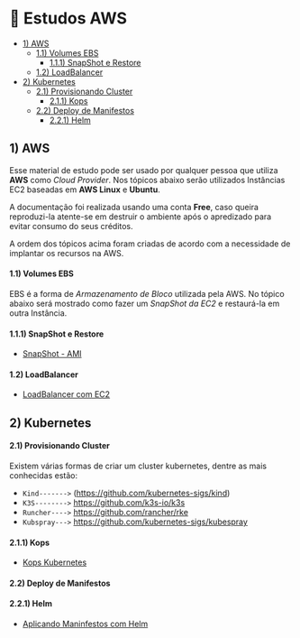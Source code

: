 # 🚀  Estudos AWS  

- [1) AWS](#1-aws)
  - [1.1) Volumes EBS](#11-volumes-ebs)
    - [1.1.1) SnapShot e Restore](#111-snapshot-e-restore)
  - [1.2) LoadBalancer](#12-loadbalancer)    
- [2) Kubernetes](#2-kubernetes)
  - [2.1) Provisionando Cluster](#21-provisionando-cluster)
    - [2.1.1) Kops](#211-kops)
  - [2.2) Deploy de Manifestos](#22-deploy-de-manifestos)
    - [2.2.1) Helm](#221-helm)  

## 1) AWS

  Esse material de estudo pode ser usado por qualquer pessoa que utiliza **AWS** como *Cloud Provider*. Nos tópicos abaixo serão utilizados Instâncias EC2 baseadas em **AWS Linux** e **Ubuntu**. 

  A documentação foi realizada usando uma conta **Free**, caso queira reproduzi-la atente-se em destruir o ambiente após o apredizado para evitar consumo do seus créditos.
  
  A ordem dos tópicos acima foram criadas de acordo com a necessidade de implantar os recursos na AWS. 

#### 1.1) Volumes EBS

  EBS é a forma de *Armazenamento de Bloco* utilizada pela AWS. No tópico abaixo será mostrado como fazer um *SnapShot da EC2* e restaurá-la em outra Instância.

#### 1.1.1) SnapShot e Restore

  * [SnapShot - AMI](https://github.com/Paulo-Rogerio/aws-doc/blob/main/aws-resources/volumes-ebs/snapshot/snapshot.md)

#### 1.2) LoadBalancer

  * [LoadBalancer com EC2](https://github.com/Paulo-Rogerio/aws-doc/blob/main/aws-resources/loadbalancer/loadbalancer.md)

## 2) Kubernetes
#### 2.1) Provisionando Cluster

  Existem várias formas de criar um cluster kubernetes, dentre as mais conhecidas estão:


  - ```Kind------->``` (https://github.com/kubernetes-sigs/kind)
  - ```K3S-------->``` https://github.com/k3s-io/k3s
  - ```Runcher---->``` https://github.com/rancher/rke
  - ```Kubspray--->``` https://github.com/kubernetes-sigs/kubespray

#### 2.1.1) Kops
  * [Kops Kubernetes](https://github.com/Paulo-Rogerio/aws-doc/blob/main/kubernetes/kops/kops.md)
 
#### 2.2) Deploy de Manifestos
#### 2.2.1) Helm
  * [Aplicando Maninfestos com Helm](https://github.com/Paulo-Rogerio/aws-doc/blob/main/kubernetes/helm/helm.md)

